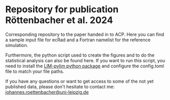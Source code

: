 # Repository for publication Röttenbacher et al. 2024

Corresponding repository to the paper handed in to ACP.
Here you can find a sample input file for ecRad and a Fortran namelist for the reference simulation.

Furthermore, the python script used to create the figures and to do the statistical analysis can also be found here.
If you want to run this script, you need to install the [LIM-pylim python package](https://github.com/radiation-lim/LIM-pylim) and configure the config.toml file to match your file paths.

If you have any questions or want to get access to some of the not yet published data, please don't hesitate to contact me: johannes.roettenbacher@uni-leipzig.de